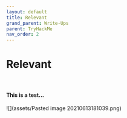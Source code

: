 ```yaml
---
layout: default
title: Relevant
grand_parent: Write-Ups
parent: TryHackMe
nav_order: 2
---
```


# Relevant
<br>

#### This is a test...

![](assets/Pasted image 20210613181039.png)